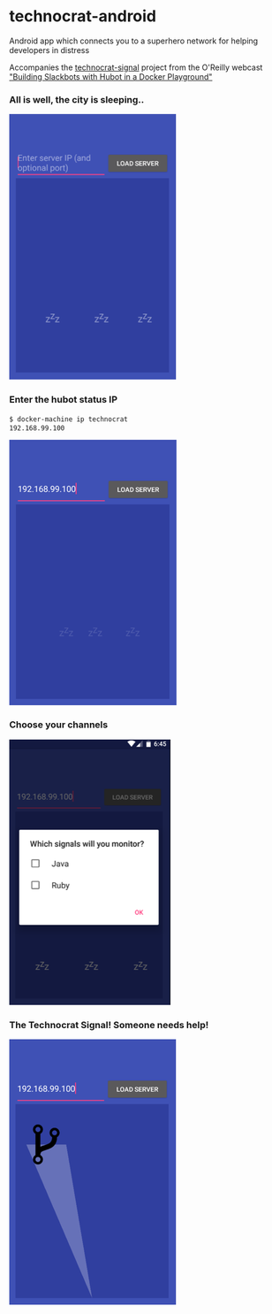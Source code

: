 # technocrat-android
Android app which connects you to a superhero network for helping developers in distress

Accompanies the [technocrat-signal](https://github.com/xrd/technocrat-signal) project from the O'Reilly webcast ["Building Slackbots with Hubot in a Docker Playground"](http://www.oreilly.com/pub/e/3711)

### All is well, the city is sleeping..

![The city is sleeping](imgs/sleeping.png)

### Enter the hubot status IP

```
$ docker-machine ip technocrat
192.168.99.100
```

![Enter status IP](imgs/status.png)

### Choose your channels

![Choose the channels](imgs/signals.png)

### The Technocrat Signal! Someone needs help!

![The Technocrat Signal](imgs/technocrat-signal.png)


